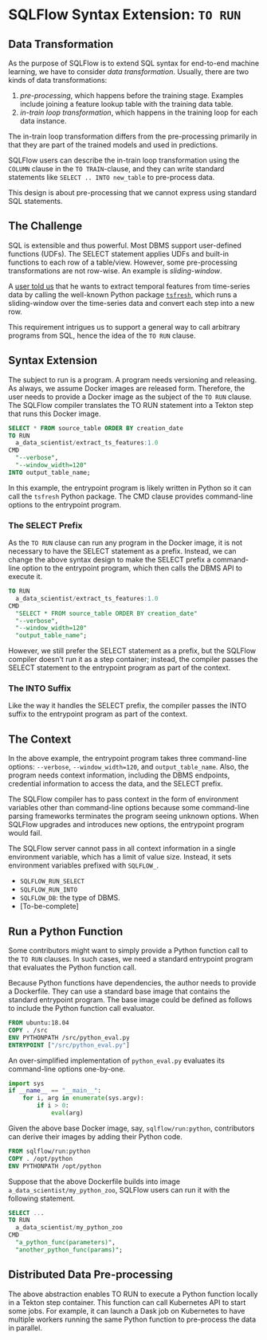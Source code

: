 # SQLFlow Syntax Extension: `TO RUN`


## Data Transformation

As the purpose of SQLFlow is to extend SQL syntax for end-to-end machine
learning, we have to consider *data transformation*.  Usually, there are two
kinds of data transformations:

1. *pre-processing*, which happens before the training stage. Examples include
   joining a feature lookup table with the training data table.
1. *in-train loop transformation*, which happens in the training loop for each
   data instance.

The in-train loop transformation differs from the pre-processing primarily in
that they are part of the trained models and used in predictions.

SQLFlow users can describe the in-train loop transformation using the `COLUMN`
clause in the `TO TRAIN`-clause, and they can write standard statements like
`SELECT .. INTO new_table` to pre-process data.

This design is about pre-processing that we cannot express using standard SQL
statements.


## The Challenge

SQL is extensible and thus powerful.  Most DBMS support user-defined functions
(UDFs).  The SELECT statement applies UDFs and built-in functions to each row of
a table/view.  However, some pre-processing transformations are not row-wise.
An example is *sliding-window*.

A [user told us](https://github.com/sql-machine-learning/sqlflow/issues/2238)
that he wants to extract temporal features from time-series data by calling the
well-known Python package [`tsfresh`](https://tsfresh.readthedocs.io), which
runs a sliding-window over the time-series data and convert each step into a new
row.

This requirement intrigues us to support a general way to call arbitrary
programs from SQL, hence the idea of the `TO RUN` clause.


## Syntax Extension

The subject to run is a program.  A program needs versioning and releasing.  As
always, we assume Docker images are released form.  Therefore, the user needs to
provide a Docker image as the subject of the `TO RUN` clause.  The SQLFlow
compiler translates the TO RUN statement into a Tekton step that runs this
Docker image.

```sql
SELECT * FROM source_table ORDER BY creation_date
TO RUN 
  a_data_scientist/extract_ts_features:1.0
CMD 
  "--verbose",
  "--window_width=120"
INTO output_table_name;
```

In this example, the entrypoint program is likely written in Python so it can
call the `tsfresh` Python package.  The CMD clause provides command-line options
to the entrypoint program.


### The SELECT Prefix

As the `TO RUN` clause can run any program in the Docker image, it is not
necessary to have the SELECT statement as a prefix.  Instead, we can change the
above syntax design to make the SELECT prefix a command-line option to the
entrypoint program, which then calls the DBMS API to execute it.

```sql
TO RUN 
  a_data_scientist/extract_ts_features:1.0
CMD 
  "SELECT * FROM source_table ORDER BY creation_date"
  "--verbose",
  "--window_width=120"
  "output_table_name";
```

However, we still prefer the SELECT statement as a prefix, but the SQLFlow
compiler doesn't run it as a step container; instead, the compiler passes the
SELECT statement to the entrypoint program as part of the context.

### The INTO Suffix

Like the way it handles the SELECT prefix, the compiler passes the INTO suffix
to the entrypoint program as part of the context.

## The Context

In the above example, the entrypoint program takes three command-line options:
`--verbose`, `--window_width=120`, and `output_table_name`.  Also, the program
needs context information, including the DBMS endpoints, credential information
to access the data, and the SELECT prefix.

The SQLFlow compiler has to pass context in the form of environment variables
other than command-line options because some command-line parsing frameworks
terminates the program seeing unknown options.  When SQLFlow upgrades and
introduces new options, the entrypoint program would fail.

The SQLFlow server cannot pass in all context information in a single
environment variable, which has a limit of value size.  Instead, it sets
environment variables prefixed with `SQLFLOW_`.

- `SQLFLOW_RUN_SELECT`
- `SQLFLOW_RUN_INTO`
- `SQLFLOW_DB`: the type of DBMS.
- [To-be-complete]


## Run a Python Function

Some contributors might want to simply provide a Python function call to the `TO
RUN` clauses.  In such cases, we need a standard entrypoint program that
evaluates the Python function call.

Because Python functions have dependencies, the author needs to provide a
Dockerfile. They can use a standard base image that contains the standard
entrypoint program.  The base image could be defined as follows to include the
Python function call evaluator.

```dockerfile
FROM ubuntu:18.04
COPY . /src
ENV PYTHONPATH /src/python_eval.py
ENTRYPOINT ["/src/python_eval.py"]
```

An over-simplified implementation of `python_eval.py` evaluates its command-line
options one-by-one.

```python
import sys
if __name__ == "__main__":
    for i, arg in enumerate(sys.argv):
        if i > 0:
            eval(arg)
```

Given the above base Docker image, say, `sqlflow/run:python`, contributors can
derive their images by adding their Python code.

```dockerfile
FROM sqlflow/run:python 
COPY . /opt/python
ENV PYTHONPATH /opt/python
```

Suppose that the above Dockerfile builds into image
`a_data_scientist/my_python_zoo`, SQLFlow users can run it with the following
statement.

```sql
SELECT ... 
TO RUN
  a_data_scientist/my_python_zoo
CMD
  "a_python_func(parameters)",
  "another_python_func(params)";
```


## Distributed Data Pre-processing

The above abstraction enables TO RUN to execute a Python function locally in a
Tekton step container.  This function can call Kubernetes API to start some
jobs.  For example, it can launch a Dask job on Kubernetes to have multiple
workers running the same Python function to pre-process the data in parallel.
